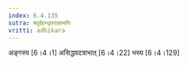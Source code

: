 ```yaml
---
index: 6.4.135
sutra: षपूर्वहन्धृतराज्ञामणि
vritti: adhikara
---
```


 अङ्गस्य [6।4।1]  असिद्धवदत्राभात् [6।4।22]  भस्य [6।4।129] 